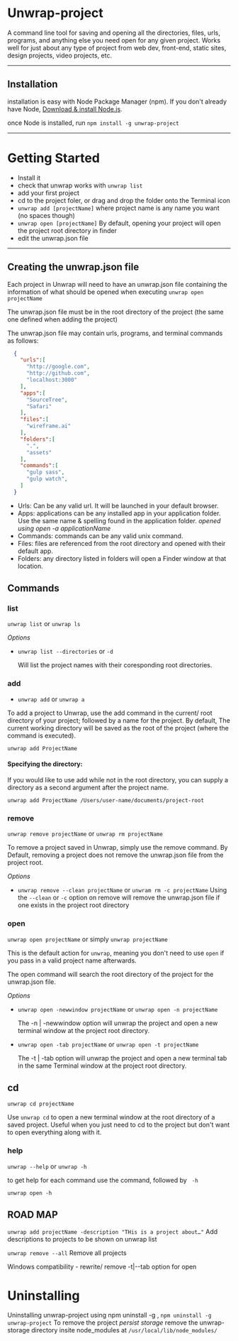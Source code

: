 
# Unwrap-project
A command line tool for saving and opening all the directories, files, urls, programs, and anything else you need open for any given project. Works well for just about any type of project from web dev, front-end, static sites, design projects, video projects, etc.

---

## Installation
installation is easy with Node Package Manager (npm). If you don't already have Node, [Download & install Node.js](https://nodejs.org/en/).


once Node is installed, run
`npm install -g unwrap-project`

---
# Getting Started
- Install it
- check that unwrap works with `unwrap list`
- add your first project
- cd to the project foler, or drag and drop the folder onto the Terminal icon
- `unwrap add [projectName]` where project name is any name you want (no spaces though)
- `unwrap open [projectName]` By default, opening your project will open the project root directory in finder
- edit the unwrap.json file

---
## Creating the unwrap.json file
Each project in Unwrap will need to have an unwrap.json file containing the information of what should be opened when executing `unwrap open projectName`

The unwrap.json file must be in the root directory of the project (the same one defined when adding the project)

The unwrap.json file may contain urls, programs, and terminal commands as follows:
```json
  {
    "urls":[
      "http://google.com",
      "http://github.com",
      "localhost:3000"
    ],
    "apps":[
      "SourceTree",
      "Safari"
    ],
    "files":[
      "wireframe.ai"
    ],
    "folders":[
      ".",
      "assets"
    ],
    "commands":[
      "gulp sass",
      "gulp watch",
    ]
  }

```
- Urls: Can be any valid url. It will be launched in your default browser.
- Apps: applications can be any installed app in your application folder. Use the same name & spelling found in the application folder. *opened using open -a applicationName*
- Commands: commands can be any valid unix command.
- Files: files are referenced from the root directory and opened with their default app. 
- Folders: any directory listed in folders will open a Finder window at that location.


## Commands
### list
`unwrap list` or `unwrap ls`

*Options*

- `unwrap list --directories` or `-d`

  Will list the project names with their coresponding root directories.


### add
- `unwrap add` or `unwrap a`

To add a project to Unwrap, use the add command in the current/ root directory of your project; followed by a name for the project. By default, The current working directory will be saved as the root of the project (where the command is executed).
```
unwrap add ProjectName
```

#### Specifying the directory: 
If you would like to use add while not in the root directory, you can supply a directory as a second argument after the project name. 
```
unwrap add ProjectName /Users/user-name/documents/project-root
```

### remove
`unwrap remove projectName` or `unwrap rm projectName`

To remove a project saved in Unwrap, simply use the remove command. By Default, removing a project does not remove the unwrap.json file from the project root.

*Options*

- `unwrap remove --clean projectName` or `unwram rm -c projectName`
    Using the `--clean` or `-c` option on remove will remove the unwrap.json file if one exists in the project root directory

### open
`unwrap open projectName` or simply `unwrap projectName`

This is the default action for `unwrap`, meaning you don't need to use `open` if you pass in a valid project name afterwards. 

The open command will search the root directory of the project for the unwrap.json file. 

*Options*

- `unwrap open -newwindow projectName` or `unwrap open -n projectName`

  The -n | -newwindow option will unwrap the project and open a new terminal window at the project root directory.

- `unwrap open -tab projectName` or `unwrap open -t projectName`

  The -t | -tab option will unwrap the project and open a new terminal tab in the same Terminal window at the project root directory. 

## cd
`unwrap cd projectName`

Use `unwrap cd` to open a new terminal window at the root directory of a saved project. Useful when you just need to cd to the project but don't want to open everything along with it. 


### help
`unwrap --help` or `unwrap -h`

to get help for each command use the command, followed by ` -h`
```
unwrap open -h
```


## ROAD MAP
`unwrap add projectName -description "THis is a project about…"` Add descriptions to projects to be shown on unwrap list

`unwrap remove --all` Remove all projects 

Windows compatibility - rewrite/ remove -t|--tab option for open 

# Uninstalling
Uninstalling unwrap-project using npm uninstall -g , `npm uninstall -g unwrap-project`
To remove the project *persist storage* remove the unwrap-storage directory insite node_modules at `/usr/local/lib/node_modules/ `